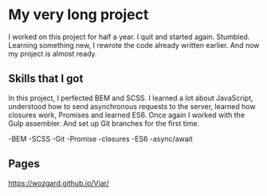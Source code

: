 # My very long project

I worked on this project for half a year. I quit and started again. Stumbled. Learning something new, I rewrote the code already written earlier. And now my project is almost ready.

## Skills that I got

In this project, I perfected BEM and SCSS. I learned a lot about JavaScript, understood how to send asynchronous requests to the server, learned how closures work, Promises and learned ES6. Once again I worked with the Gulp assembler. And set up Git branches for the first time. 

-BEM
-SCSS
-Git
-Promise
-closures
-ES6
-async/await

## Pages
https://wozgard.github.io/Viar/
